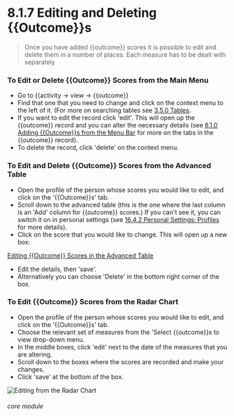 # 8.1.7 Editing and Deleting {{Outcome}}s

> Once you have added {{outcome}} scores it is possible to edit and delete them in a number of places. Each measure has to be dealt with separately



### To Edit or Delete {{Outcome}} Scores from the Main Menu

- Go to {{activity -> view -> {{outcome}}
- Find that one that you need to change and click on the context menu to the left of it. (For more on searching tables see [3.5.0 Tables](/help/index/p/3.5.0).
- If you want to edit the record click 'edit'. This will open up the {{outcome}} record and you can alter the necessary details (see [8.1.0 Adding {{Outcome}}s from the Menu Bar](/help/index/p/8.1.0) for more on the tabs in the {{outcome}} record).
- To delete the record, click 'delete' on the context menu.

### To Edit and Delete {{Outcome}} Scores from the Advanced Table

- Open the profile of the person whose scores you would like to edit, and click on the '{{Outcome}}s' tab.
- Scroll down to the advanced table (this is the one where the last column is an 'Add' column for {{outcome}} scores.) If you can't see it, you can switch it on in personal settings (see [16.4.2 Personal Settings: Profiles](/help/index/p/16.4.2) for more details).
- Click on the score that you would like to change. This will open up a new box:

[Editing {{Outcome}} Scores in the Advanced Table](8.1.7b.png)

- Edit the details, then 'save'. 
- Alternatively you can choose 'Delete' in the bottom right corner of the box.

### To Edit {{Outcome}} Scores from the Radar Chart

- Open the profile of the person whose scores you would like to edit, and click on the '{{Outcome}}s' tab.
- Choose the relevant set of measures from the 'Select {{outcome}}s to view drop-down menu.
- In the middle boxes, click 'edit' next to the date of the measures that you are altering. 
- Scroll down to the boxes where the scores are recorded and make your changes. 
- Click 'save' at the bottom of the box.

![Editing from the Radar Chart](8.1.7a.png)


###### core module
